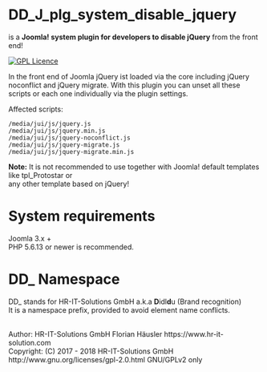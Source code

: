# DD_J_plg_system_disable_jquery
is a **Joomla! system plugin for developers to disable jQuery** from the front end!

[![GPL Licence](https://badges.frapsoft.com/os/gpl/gpl.png?v=102)](https://opensource.org/licenses/GPL-2.0/)  

In the front end of Joomla jQuery ist loaded via the core including jQuery noconflict and jQuery migrate.
With this plugin you can unset all these scripts or each one individually via the plugin settings.

Affected scripts:
```
/media/jui/js/jquery.js
/media/jui/js/jquery.min.js
/media/jui/js/jquery-noconflict.js
/media/jui/js/jquery-migrate.js
/media/jui/js/jquery-migrate.min.js
```

**Note:** It is not recommended to use together with Joomla! default templates like tpl_Protostar or <br>
any other template based on jQuery!

# System requirements
Joomla 3.x +                                                                                <br>
PHP 5.6.13 or newer is recommended.

# DD_ Namespace
DD_ stands for HR-IT-Solutions GmbH a.k.a **D**idl**d**u (Brand recognition)              <br>
It is a namespace prefix, provided to avoid element name conflicts.

<br>
Author: HR-IT-Solutions GmbH Florian Häusler https://www.hr-it-solution.com                 <br>
Copyright: (C) 2017 - 2018 HR-IT-Solutions GmbH                                             <br>
http://www.gnu.org/licenses/gpl-2.0.html GNU/GPLv2 only

